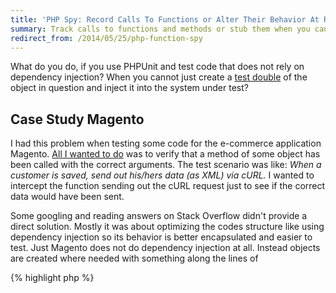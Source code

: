 ```yaml
---
title: 'PHP Spy: Record Calls To Functions or Alter Their Behavior At Runtime'
summary: Track calls to functions and methods or stub them when you cannot use a PHPUnit test double.
redirect_from: /2014/05/25/php-function-spy
---
```


What do you do, if you use PHPUnit and test code that does not rely on dependency injection? When you cannot just create a [test double](http://phpunit.de/manual/3.7/en/test-doubles.html) of the object in question and inject it into the system under test?

## Case Study Magento
I had this problem when testing some code for the e-commerce application Magento. [All I wanted to do](http://en.wiktionary.org/wiki/yak_shaving) was to verify that a method of some object has been called with the correct arguments. The test scenario was like: *When a customer is saved, send out his/hers data (as XML) via cURL.* I wanted to intercept the function sending out the cURL request just to see if the correct data would have been sent.

Some googling and reading answers on Stack Overflow didn't provide a direct solution. Mostly it was about optimizing the codes structure like using dependency injection so its behavior is better encapsulated and easier to test. Just Magento does not do dependency injection at all. Instead objects are created where needed with something along the lines of

{% highlight php %}
<?php

$model = Mage::getModel('namespace/modelName');

//This is essentially the same as writing
$model = new Vendor_Namespace_Model_ModelName();
{% endhighlight %}

With the system under test at hand there was no way to mock the cURL function and inject it. **So, how to test it?**

## Inspiration From Other Frameworks
What do testing frameworks in different languages bring along? [Jasmine](http://jasmine.github.io/) for Javascript, for example, offers a spy that makes the task from above easy. There, you just write something like

{% highlight php %}
<?php

spyOn(duck, "quak");
{% endhighlight %}

and from then on calls to `duck.quak` are recorded. In Javascript calls can be intercepted by just redefining the underlying function like so:

{% highlight php %}
<?php

var IWantToBeIntercepted = function() {...}
var IWantToBeIntercepted_original = IWantToBeIntercepted;

IWantToBeIntercepted = function() {
  var result;
  
  if (stubbed) {
      result = cannedAnswer;
  } else {
      //delegate to original function
      result = IWantToBeIntercepted_original()
  }
  
  //track meta data of the call like
  //its arguments and return value
  
  return result;
}
{% endhighlight %}

This works for methods, too.

Is intercepting calls to functions and methods possible in PHP? Nope, you can't do that. There is a construct like the magic method `__call`, but it does not help, because `__call` only catches calls to inaccessible methods. PHP does have lambdas that can be assigned to variables. But this does not permit redefining methods or normal functions.

## A Spy For PHP
Fortunately, there is an extension called [runkit](http://php.net/manual/en/book.runkit.php), now maintained on [github](https://github.com/zenovich/runkit). It makes the redefinition of methods and functions possible. So, I sat down and wrote a PHP version of a spy that can be applied to methods and functions at runtime.

You can find the code, install guide and documentation on [github](https://github.com/christopheraue/phpspy). May it help you, if you have a similar problem.
